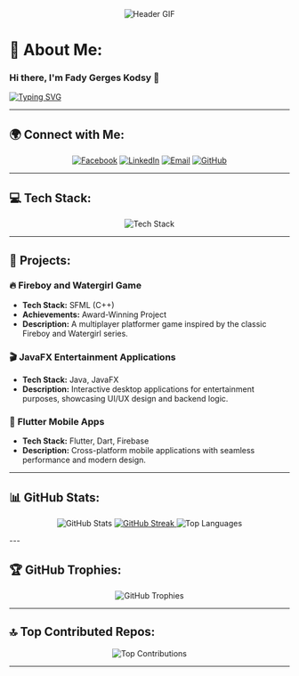 <div align="center">
    <img src="https://camo.githubusercontent.com/4d9f5ecceb711eec6e2018f38a5677dc657c9738d4a65ba3b928c41c0a45b439/68747470733a2f2f6d69726f2e6d656469756d2e636f6d2f6d61782f313336302f302a37513379765349765f7430696f4a2d5a2e676966" alt="Header GIF">
</div>

# 🚀 About Me:
### Hi there, I'm **Fady Gerges Kodsy** 👋  
[![Typing SVG](https://readme-typing-svg.demolab.com?font=Fira+Code&pause=1000&color=00BFFF&width=700&lines=🎓+Computer+Science+Student+at+Ain+Shams+University;💡+Passionate+about+Software+Development+and+Innovation;🚀+Aspiring+Tech+Leader%2C+eager+to+work+on+impactful+projects;🔭+Currently+working+on+JavaFX-based+apps;📱+Building+cross-platform+mobile+apps+with+Flutter;📚+Learning+Advanced+Software+Engineering+%26+Cloud;🎮+Developed+an+Award-Winning+Fireboy+and+Watergirl+Game;⚡+In+my+free+time%2C+I+enjoy+Competitive+Coding+and+AI)](https://github.com/fady2024)

---

## 🌍 Connect with Me:
<p align="center">
    <a href="https://facebook.com/profile.php?id=61557047667123"><img src="https://img.shields.io/badge/Facebook-%231877F2.svg?style=for-the-badge&logo=Facebook&logoColor=white" alt="Facebook"></a>
    <a href="https://linkedin.com/in/fady-gerges-kodsy"><img src="https://img.shields.io/badge/LinkedIn-%230077B5.svg?style=for-the-badge&logo=linkedin&logoColor=white" alt="LinkedIn"></a>
    <a href="mailto:fadygerges2023@gmail.com"><img src="https://img.shields.io/badge/Email-D14836?style=for-the-badge&logo=gmail&logoColor=white" alt="Email"></a>
    <a href="https://github.com/fady2024"><img src="https://img.shields.io/badge/GitHub-100000?style=for-the-badge&logo=github&logoColor=white" alt="GitHub"></a>
</p>

---

## 💻 Tech Stack:
<p align="center">
    <img src="https://skillicons.dev/icons?i=java,python,cpp,javascript,dart,flutter,html,css,mysql,sqlite,firebase,git,nodejs,react,aws,linux" alt="Tech Stack">
</p>

---

## 🚀 Projects:
### 🔥 **Fireboy and Watergirl Game**  
- **Tech Stack:** SFML (C++)  
- **Achievements:** Award-Winning Project  
- **Description:** A multiplayer platformer game inspired by the classic Fireboy and Watergirl series.  

### 🎬 **JavaFX Entertainment Applications**  
- **Tech Stack:** Java, JavaFX  
- **Description:** Interactive desktop applications for entertainment purposes, showcasing UI/UX design and backend logic.  

### 📱 **Flutter Mobile Apps**  
- **Tech Stack:** Flutter, Dart, Firebase  
- **Description:** Cross-platform mobile applications with seamless performance and modern design.  

---

## 📊 GitHub Stats:
<p align="center">
    <img src="https://github-readme-stats-sigma-five.vercel.app/api?username=fady2024&theme=synthwave&hide_border=false&include_all_commits=true&count_private=true" alt="GitHub Stats">
    <a href="https://git.io/streak-stats">
        <img src="https://streak-stats.demolab.com?user=fady2024&theme=synthwave" alt="GitHub Streak" />
    </a>
    <img src="https://github-readme-stats-sigma-five.vercel.app/api/top-langs/?username=fady2024&theme=synthwave&hide_border=false&include_all_commits=true&count_private=true&layout=compact" alt="Top Languages">
</p>
---

## 🏆 GitHub Trophies:
<p align="center">
    <img src="https://github-profile-trophy.vercel.app/?username=fady2024&theme=radical&no-frame=false&no-bg=false&margin-w=4" alt="GitHub Trophies">
</p>

---

## 🔝 Top Contributed Repos:
<p align="center">
    <img src="https://github-contributor-stats.vercel.app/api?username=fady2024&limit=5&theme=radical&combine_all_yearly_contributions=true" alt="Top Contributions">
</p>

---
<!--
## 📊 Visitor Count:
<p align="center">
    <img src="https://komarev.com/ghpvc/?username=fady2024&label=Profile%20Views&color=blue&style=for-the-badge" alt="Visitor Count">
</p>
-->

